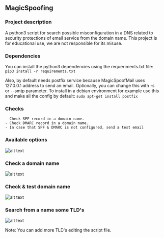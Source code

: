 ## **MagicSpoofing**

### Project description
A python3 script for search possible misconfiguration in a DNS related to security protections of email service from the domain name. This project is for educational use, we are not responsible for its misuse.

### Dependencies
You can install the python3 dependencies using the requeriments.txt file:
```pip3 install -r requirements.txt```

Also, by default needs postfix service because MagicSpoofMail uses 127.0.0.1 address to send an email. Optionally, you can change this with -s or --smtp parameter. To install in a debian environment for example use this and make all the config by default:
```sudo apt-get install postfix```

### Checks
    - Check SPF record in a domain name.
    - Check DMARC record in a domain name.
    - In case that SPF & DMARC is not configured, send a test email 

### Available options

![alt text](https://raw.githubusercontent.com/magichk/magicspoofing/master/images/help.png "MagicSpoofing - Help")

### Check a domain name

![alt text](https://raw.githubusercontent.com/magichk/magicspoofing/master/images/check_domain.png "MagicSpoofing - Check domain name")

### Check & test domain name

![alt text](https://raw.githubusercontent.com/magichk/magicspoofing/master/images/check_and_test.png "MagicSpoofing - Check and test domain name")

### Search from a name some TLD's

![alt text](https://raw.githubusercontent.com/magichk/magicspoofing/master/images/check_tlds.png "MagicSpoofing - Check some tld's from a name")

Note: You can add more TLD's editing the script file.
